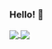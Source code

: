 ### Hello! 👋
<a href="https://github.com/mgmadvance">
  <img align="center" src="https://github-readme-stats-gamma-beige.vercel.app/api?username=mgmadvance&count_private=true&show_icons=true&hide_title=true&theme=omni" />
</a>
<a href="https://github.com/mgmadvance">
  <img align="center" src="https://github-readme-stats-gamma-beige.vercel.app/api/top-langs/?username=mgmadvance&layout=compact&theme=omni" />
</a>
